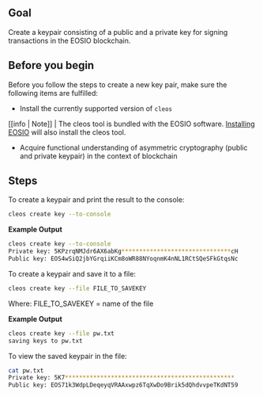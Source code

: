 ## Goal
Create a keypair consisting of a public and a private key for signing transactions in the EOSIO blockchain.

## Before you begin
Before you follow the steps to create a new key pair, make sure the following items are fulfilled:


* Install the currently supported version of `cleos`

[[info | Note]]
| The cleos tool is bundled with the EOSIO software. [Installing EOSIO](../../00_install/index.md) will also install the cleos tool. 

* Acquire functional understanding of asymmetric cryptography (public and private keypair) in the context of blockchain

## Steps

To create a keypair and print the result to the console:

```sh
cleos create key --to-console
```

**Example Output**

```sh
cleos create key --to-console
Private key: 5KPzrqNMJdr6AX6abKg*******************************cH
Public key: EOS4wSiQ2jbYGrqiiKCm8oWR88NYoqnmK4nNL1RCtSQeSFkGtqsNc
```


To create a keypair and save it to a file:

```sh
cleos create key --file FILE_TO_SAVEKEY
```
Where: FILE_TO_SAVEKEY = name of the file

**Example Output**
```sh
cleos create key --file pw.txt         
saving keys to pw.txt
```

To view the saved keypair in the file:
```sh
cat pw.txt
Private key: 5K7************************************************
Public key: EOS71k3WdpLDeqeyqVRAAxwpz6TqXwDo9Brik5dQhdvvpeTKdNT59
```
